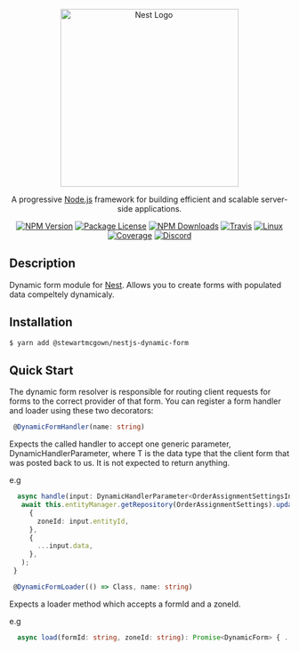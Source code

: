 <p align="center">
  <a href="http://nestjs.com/" target="blank"><img src="https://nestjs.com/img/logo_text.svg" width="320" alt="Nest Logo" /></a>
</p>

[travis-image]: https://api.travis-ci.org/nestjs/nest.svg?branch=master
[travis-url]: https://travis-ci.org/nestjs/nest
[linux-image]: https://img.shields.io/travis/nestjs/nest/master.svg?label=linux
[linux-url]: https://travis-ci.org/nestjs/nest

  <p align="center">A progressive <a href="http://nodejs.org" target="blank">Node.js</a> framework for building efficient and scalable server-side applications.</p>
    <p align="center">
<a href="https://www.npmjs.com/~nestjscore"><img src="https://img.shields.io/npm/v/@nestjs/core.svg" alt="NPM Version" /></a>
<a href="https://www.npmjs.com/~nestjscore"><img src="https://img.shields.io/npm/l/@nestjs/core.svg" alt="Package License" /></a>
<a href="https://www.npmjs.com/~nestjscore"><img src="https://img.shields.io/npm/dm/@nestjs/core.svg" alt="NPM Downloads" /></a>
<a href="https://travis-ci.org/nestjs/nest"><img src="https://api.travis-ci.org/nestjs/nest.svg?branch=master" alt="Travis" /></a>
<a href="https://travis-ci.org/nestjs/nest"><img src="https://img.shields.io/travis/nestjs/nest/master.svg?label=linux" alt="Linux" /></a>
<a href="https://coveralls.io/github/nestjs/nest?branch=master"><img src="https://coveralls.io/repos/github/nestjs/nest/badge.svg?branch=master#5" alt="Coverage" /></a>
<a href="https://discord.gg/G7Qnnhy" target="_blank"><img src="https://img.shields.io/badge/discord-online-brightgreen.svg" alt="Discord"/></a>
</p>
  <!--[![Backers on Open Collective](https://opencollective.com/nest/backers/badge.svg)](https://opencollective.com/nest#backer)
  [![Sponsors on Open Collective](https://opencollective.com/nest/sponsors/badge.svg)](https://opencollective.com/nest#sponsor)-->

## Description

Dynamic form module for [Nest](https://github.com/nestjs/nest). Allows you to create forms with populated data compeltely dynamicaly.

## Installation

```bash
$ yarn add @stewartmcgown/nestjs-dynamic-form
```

## Quick Start

The dynamic form resolver is responsible for routing client requests for forms
to the correct provider of that form. You can register a form handler and loader
using these two decorators:

```ts
 @DynamicFormHandler(name: string)
```

Expects the called handler to accept one generic parameter, DynamicHandlerParameter<T>,
where T is the data type that the client form that was posted back to us. It is not
expected to return anything.

e.g

```ts
  async handle(input: DynamicHandlerParameter<OrderAssignmentSettingsInput>) {
   await this.entityManager.getRepository(OrderAssignmentSettings).update(
     {
       zoneId: input.entityId,
     },
     {
       ...input.data,
     },
   );
 }
```

```ts
 @DynamicFormLoader(() => Class, name: string)
```

Expects a loader method which accepts a formId and a zoneId.

e.g

```ts
  async load(formId: string, zoneId: string): Promise<DynamicForm> { ... }
```
